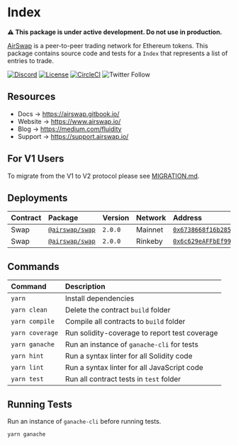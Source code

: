 # Index

**:warning: This package is under active development. Do not use in production.**

[AirSwap](https://www.airswap.io/) is a peer-to-peer trading network for Ethereum tokens. This package contains source code and tests for a `Index` that represents a list of entries to trade.

[![Discord](https://img.shields.io/discord/590643190281928738.svg)](https://discord.gg/ecQbV7H)
[![License](https://img.shields.io/badge/License-Apache%202.0-blue.svg)](https://opensource.org/licenses/Apache-2.0)
[![CircleCI](https://circleci.com/gh/airswap/airswap-protocols.svg?style=svg&circle-token=73bd6668f836ce4306dbf6ca32109ddbb5b7e1fe)](https://circleci.com/gh/airswap/airswap-protocols)
![Twitter Follow](https://img.shields.io/twitter/follow/airswap?style=social)

## Resources

- Docs → https://airswap.gitbook.io/
- Website → https://www.airswap.io/
- Blog → https://medium.com/fluidity
- Support → https://support.airswap.io/

## For V1 Users

To migrate from the V1 to V2 protocol please see [MIGRATION.md](MIGRATION.md).

## Deployments

| Contract | Package                            | Version | Network | Address                                                                                                                         |
| :------- | :--------------------------------- | :------ | :------ | :------------------------------------------------------------------------------------------------------------------------------ |
| Swap     | [`@airswap/swap`](/protocols/swap) | `2.0.0` | Mainnet | [`0x6738668f16b28589B7B9d50E79095bdeCC88d13B`](https://etherscan.io/address/0x54d2690e97e477a4b33f40d6e4afdd4832c07c57)         |
| Swap     | [`@airswap/swap`](/protocols/swap) | `2.0.0` | Rinkeby | [`0x6c629eAFFbEf9935F4FA390AC32f27EEC9462a8E`](https://rinkeby.etherscan.io/address/0x78db49d0459a67158bdca6e161be3d90342c7247) |

## Commands

| Command         | Description                                   |
| :-------------- | :-------------------------------------------- |
| `yarn`          | Install dependencies                          |
| `yarn clean`    | Delete the contract `build` folder            |
| `yarn compile`  | Compile all contracts to `build` folder       |
| `yarn coverage` | Run solidity-coverage to report test coverage |
| `yarn ganache`  | Run an instance of `ganache-cli` for tests    |
| `yarn hint`     | Run a syntax linter for all Solidity code     |
| `yarn lint`     | Run a syntax linter for all JavaScript code   |
| `yarn test`     | Run all contract tests in `test` folder       |

## Running Tests

Run an instance of `ganache-cli` before running tests.

```
yarn ganache
```
